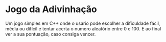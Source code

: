 # Jogo da Adivinhação

Um jogo simples em C++ onde o usario pode escolher a dificuldade fácil, média ou difícil e tentar acerta o numero aleatório entre 0 e 100.
E ao final ver a sua pontuação, caso consiga vencer.
